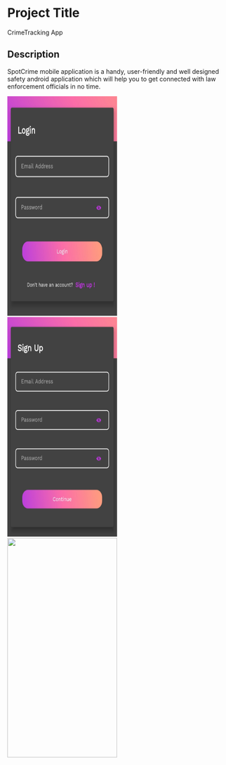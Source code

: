 # Project Title

CrimeTracking App

## Description

SpotCrime mobile application is a handy, user-friendly and well designed
safety android application which will help you to get connected with
law enforcement officials in no time.

<img src="ScreenShots/mobile1.png" height="500" width="250">&nbsp;&nbsp;&nbsp;&nbsp;&nbsp;&nbsp;&nbsp;&nbsp;&nbsp;&nbsp;<img src="ScreenShots/mobile2.png" height="500" width="250">&nbsp;&nbsp;&nbsp;&nbsp;&nbsp;&nbsp;&nbsp;&nbsp;&nbsp;&nbsp;<img src="ScreenShots/mobile3.png" height="500" width="250">
